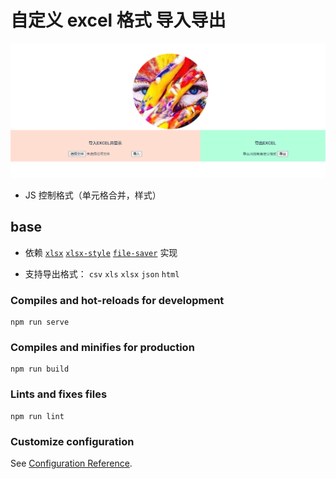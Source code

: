 # 自定义 excel 格式 导入导出

![](https://raw.githubusercontent.com/devin-huang/sheet/main/demo.png)

- JS 控制格式（单元格合并，样式）

## base

- 依赖 [`xlsx`](https://www.npmjs.com/package/xlsx) [`xlsx-style`](https://www.npmjs.com/package/xlsx-style) [`file-saver`](https://www.npmjs.com/package/file-saver) 实现

- 支持导出格式： `csv` `xls` `xlsx` `json` `html`

### Compiles and hot-reloads for development

```
npm run serve
```

### Compiles and minifies for production

```
npm run build
```

### Lints and fixes files

```
npm run lint
```

### Customize configuration

See [Configuration Reference](https://cli.vuejs.org/config/).
